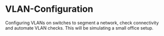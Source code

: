 # VLAN-Configuration
Configuring VLANs on switches to segment a network, check connectivity and automate VLAN checks. This will be simulating a small office setup.
